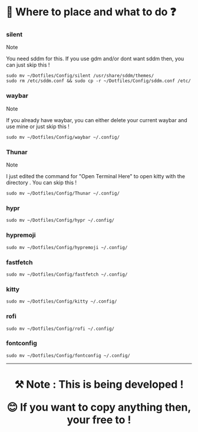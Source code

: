 # 🫳 Where to place and what to do ❓

### silent

> [!NOTE]
> You need sddm for this. If you use gdm and/or dont want sddm then, you can just skip this !

```
sudo mv ~/Dotfiles/Config/silent /usr/share/sddm/themes/
sudo rm /etc/sddm.conf && sudo cp -r ~/Dotfiles/Config/sddm.conf /etc/
```
### waybar

> [!NOTE]
> If you already have waybar, you can either delete your current waybar and use mine or just skip this !

```
sudo mv ~/Dotfiles/Config/waybar ~/.config/
```
### Thunar

> [!NOTE]
> I just edited the command for "Open Terminal Here" to open kitty with the directory . You can skip this !

```
sudo mv ~/Dotfiles/Config/Thunar ~/.config/
```
### hypr
```
sudo mv ~/Dotfiles/Config/hypr ~/.config/
```
### hypremoji
```
sudo mv ~/Dotfiles/Config/hypremoji ~/.config/
```
### fastfetch
```
sudo mv ~/Dotfiles/Config/fastfetch ~/.config/
```
### kitty
```
sudo mv ~/Dotfiles/Config/kitty ~/.config/
```
### rofi
```
sudo mv ~/Dotfiles/Config/rofi ~/.config/
```
### fontconfig
```
sudo mv ~/Dotfiles/Config/fontconfig ~/.config/
```

---

<h1 align=center>
⚒ Note : This is being developed !
  
😊 If you want to copy anything then, your free to !

</h1>

